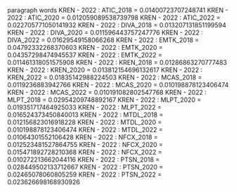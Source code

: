 paragraph
words
KREN - 2022 : ATIC_2018 = 0.01400723707248741
KREN - 2022 : ATIC_2020 = 0.012059089538739798
KREN - 2022 : ATIC_2022 = 0.022705771050141932
KREN - 2022 : DIVA_2018 = 0.013207131851199594
KREN - 2022 : DIVA_2020 = 0.011596443757247776
KREN - 2022 : DIVA_2022 = 0.01629549158066268
KREN - 2022 : EMTK_2018 = 0.04792332268370603
KREN - 2022 : EMTK_2020 = 0.04357298474945537
KREN - 2022 : EMTK_2022 = 0.011461318051575908
KREN - 2022 : KREN_2018 = 0.01286863270777483
KREN - 2022 : KREN_2020 = 0.013812154696132617
KREN - 2022 : KREN_2022 = 0.01835142988224503
KREN - 2022 : MCAS_2018 = 0.0119236883942766
KREN - 2022 : MCAS_2020 = 0.010198878123406474
KREN - 2022 : MCAS_2022 = 0.010191082802547768
KREN - 2022 : MLPT_2018 = 0.02954209748892167
KREN - 2022 : MLPT_2020 = 0.019351717464925033
KREN - 2022 : MLPT_2022 = 0.016524373450840013
KREN - 2022 : MTDL_2018 = 0.012156823016918228
KREN - 2022 : MTDL_2020 = 0.010198878123406474
KREN - 2022 : MTDL_2022 = 0.01064301552106428
KREN - 2022 : NFCX_2018 = 0.012523481527864755
KREN - 2022 : NFCX_2020 = 0.015471892728210368
KREN - 2022 : NFCX_2022 = 0.010272213662044116
KREN - 2022 : PTSN_2018 = 0.028449502133712667
KREN - 2022 : PTSN_2020 = 0.02465078060805259
KREN - 2022 : PTSN_2022 = 0.023626698168930926
